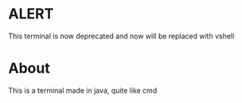 # ALERT
This terminal is now deprecated and now will be replaced with vshell
# About
This is a terminal made in java, quite like cmd
